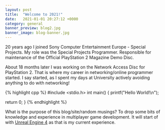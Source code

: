 ```yaml
---
layout: post
title:  "Welcome to 2021!"
date:   2021-01-01 20:27:12 +0000
category: general
banner_preview: blog2.jpg
banner_image: blog-banner.jpg
---
```

20 years ago I joined Sony Computer Entertainment Europe - Special Projects. 
My role was the Special Projects Programmer. Responsible for maintenance of the Official PlayStation 2 Magazine Demo Disc.

About 18 months later I was working on the Network Access Disc for PlayStation 2. That is where my career in networking/online programmer started.
I say started, as I spent my days at University actively avoiding anything to do with networking!

{% highlight cpp %}
#include <stdio.h>
int main()
{
  printf("Hello World!\n");

  return 0;
}
{% endhighlight %}

What is the purpose of this blog/site/random musings? 
To drop some bits of knowledge and experience in multiplayer game development.
It will start of with [Unreal Engine 4][unreal-engine-4] as that is my current experience.

[unreal-engine-4]: https://unrealengine.com
